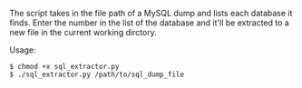 The script takes in the file path of a MySQL dump and lists each database it finds. Enter the number in the list of the database and it'll be extracted to a new file in the current working dirctory.

Usage:

	$ chmod +x sql_extractor.py
	$ ./sql_extractor.py /path/to/sql_dump_file

	
